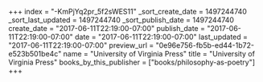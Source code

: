 +++
index = "-KmPjYq2pr_5f2sWES11"
_sort_create_date = 1497244740
_sort_last_updated = 1497244740
_sort_publish_date = 1497244740
create_date = "2017-06-11T22:19:00-07:00"
publish_date = "2017-06-11T22:19:00-07:00"
date = "2017-06-11T22:19:00-07:00"
last_updated = "2017-06-11T22:19:00-07:00"
preview_url = "0e96e756-fb5b-ed44-1b72-e523b501be4c"
name = "University of Virginia Press"
title = "University of Virginia Press"
books_by_this_publisher = ["books/philosophy-as-poetry"]
+++
